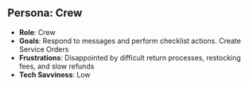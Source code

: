 ## Persona: Crew

- **Role**: Crew
- **Goals**: Respond to messages and perform checklist actions. Create Service Orders
- **Frustrations**: Disappointed by difficult return processes, restocking fees, and slow refunds
- **Tech Savviness**: Low
